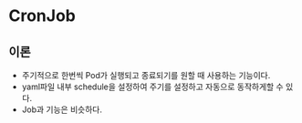 # CronJob
## 이론
- 주기적으로 한번씩 Pod가 실행되고 종료되기를 원할 때 사용하는 기능이다.
- yaml파일 내부 schedule을 설정하여 주기를 설정하고 자동으로 동작하게할 수 있다.
- Job과 기능은 비슷하다.
